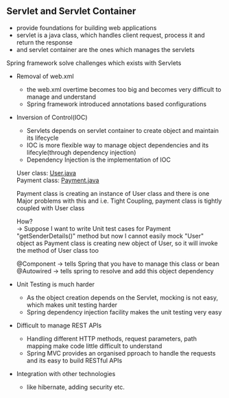 ## Servlet and Servlet Container
- provide foundations for building web applications
- servlet is a java class, which handles client request, process it and return the response
- and servlet container are the ones which manages the servlets

Spring framework solve challenges which exists with Servlets
- Removal of web.xml
    - the web.xml overtime becomes too big and becomes very difficult to manage and understand
    - Spring framework introduced annotations based configurations

- Inversion of Control(IOC)
    - Servlets depends on servlet container to create object and maintain its lifecycle
    - IOC is more flexible way to manage object dependencies and its lifecyle(through dependency injection)
    - Dependency Injection is the implementation of IOC

    User class: <a href="inversion_of_control/User.java">User.java</a><br>
    Payment class: <a href="inversion_of_control/Payment.java">Payment.java</a>

    Payment class is creating an instance of User class and there is one Major problems with this and i.e. Tight Coupling, payment class is tightly coupled with User class

    How?<br>
    -> Suppose I want to write Unit test cases for Payment "getSenderDetails()" method but now I cannot easily mock "User" object as Payment class is creating new object of User, so it will invoke the method of User class too

    @Component -> tells Spring that you have to manage this class or bean<br>
    @Autowired -> tells spring to resolve and add this object dependency

- Unit Testing is much harder
    - As the object creation depends on the Servlet, mocking is not easy, which makes unit testing harder
    - Spring dependency injection facility makes the unit testing very easy

- Difficult to manage REST APIs
    - Handling different HTTP methods, request parameters, path mapping make code little difficult to understand
    - Spring MVC provides an organised pproach to handle the requests and its easy to build RESTful APIs

- Integration with other technologies
    - like hibernate, adding security etc.
